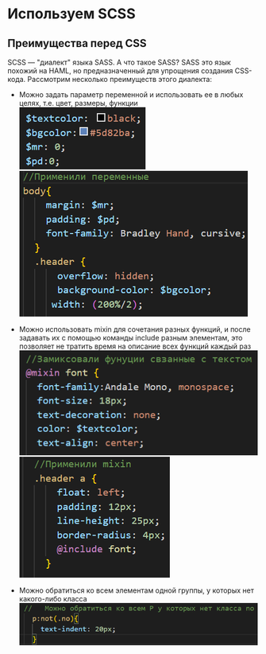 # Используем SCSS

## Преимущества перед CSS

SCSS — "диалект" языка SASS. А что такое SASS? SASS это язык похожий на HAML, но предназначенный для упрощения создания CSS-кода. Рассмотрим несколько преимуществ 
этого диалекта:

* Можно задать параметр переменной и использовать ее в любых целях, т.е. цвет, размеры, функции<br>
![Преимущество 1](./img/Screenshot_2.png)<br>
![Пример](./img/Screenshot_4.png)


* Можно использовать mixin для сочетания разных функций, и после задавать их c помощью команды include разным элементам, это позволяет не тратить время на описание всех функций каждый раз<br>
![Преимущество 2](./img/Screenshot_3.png)<br>
![Пример](./img/Screenshot_1.png)

* Можно обратиться ко всем элементам одной группы, у которых нет какого-либо класса 
![Преимущество 3](./img/Screenshot_5.png)
